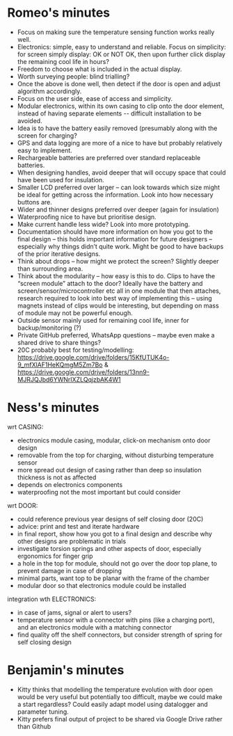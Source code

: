 # Romeo's minutes
-	Focus on making sure the temperature sensing function works really well.
-	Electronics: simple, easy to understand and reliable. Focus on simplicity: for screen simply display: OK or NOT OK, then upon further click display the remaining cool life in hours?
-	Freedom to choose what is included in the actual display.
-	Worth surveying people: blind trialling?
-	Once the above is done well, then detect if the door is open and adjust algorithm accordingly.
-	Focus on the user side, ease of access and simplicity.
-	Modular electronics, within its own casing to clip onto the door element, instead of having separate elements -- difficult installation to be avoided.
-	Idea is to have the battery easily removed (presumably along with the screen for charging?
-	GPS and data logging are more of a nice to have but probably relatively easy to implement.
-	Rechargeable batteries are preferred over standard replaceable batteries.
-	When designing handles, avoid deeper that will occupy space that could have been used for insulation.
-	Smaller LCD preferred over larger – can look towards which size might be ideal for getting across the information. Look into how necessary buttons are.
-	Wider and thinner designs preferred over deeper (again for insulation)
-	Waterproofing nice to have but prioritise design.
-	Make current handle less wide? Look into more prototyping.
-	Documentation should have more information on how you got to the final design – this holds important information for future designers – especially why things didn’t quite work. Might be good to have backups of the prior iterative designs.
-	Think about drops – how might we protect the screen? Slightly deeper than surrounding area.
-	Think about the modularity – how easy is this to do. Clips to have the “screen module” attach to the door? Ideally have the battery and screen/sensor/microcontroller etc all in one module that then attaches, research required to look into best way of implementing this – using magnets instead of clips would be interesting, but depending on mass of module may not be powerful enough.
-	Outside sensor mainly used for remaining cool life, inner for backup/monitoring (?)
-	Private GitHub preferred, WhatsApp questions – maybe even make a shared drive to share things?
-	20C probably best for testing/modelling: https://drive.google.com/drive/folders/15KfUTUK4o-9_mfXlAF1HeKQmgM5Zm7Bo & https://drive.google.com/drive/folders/13nn9-MJRJQJbd6YWNrIXZLQqjzbAK4W1 

# Ness's minutes
wrt CASING:
- electronics module casing, modular, click-on mechanism onto door design
- removable from the top for charging, without disturbing temperature sensor
- more spread out design of casing rather than deep so insulation thickness is not as affected
- depends on electronics components
- waterproofing not the most important but could consider

wrt DOOR:
- could reference previous year designs of self closing door (20C)
- advice: print and test and iterate hardware
- in final report, show how you got to a final design and describe why other designs are problematic in trials 
- investigate torsion springs and other aspects of door, especially ergonomics for finger grip
- a hole in the top for module, should not go over the door top plane, to prevent damage in case of dropping
- minimal parts, want top to be planar with the frame of the chamber
- modular door so that electronics module could be installed

integration wth ELECTRONICS:
- in case of jams, signal or alert to users?
- temperature sensor with a connector with pins (like a charging port), and an electronics module with a matching connector
- find quality off the shelf connectors, but consider strength of spring for self closing design

# Benjamin's minutes
- Kitty thinks that modelling the temperature evolution with door open would be very useful but potentially too difficult, maybe we could make a start regardless? Could easily adapt model using datalogger and parameter tuning. 
- Kitty prefers final output of project to be shared via Google Drive rather than Github
